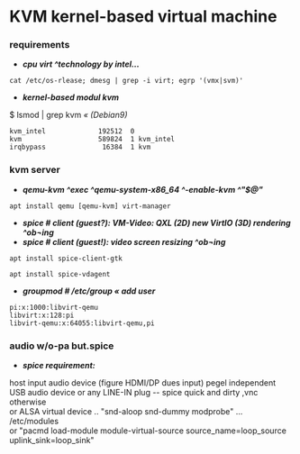 # KVM kernel-based virtual machine

### requirements
* _**cpu virt ^technology by intel…**_

```
cat /etc/os-rlease; dmesg | grep -i virt; egrp '(vmx|svm)'
```


* _**kernel-based modul kvm**_

$ lsmod | grep kvm _« (Debian9)_

```
kvm_intel             192512  0
kvm                   589824  1 kvm_intel
irqbypass              16384  1 kvm
```


### kvm server
* _**qemu-kvm ^exec ^qemu-system-x86_64 ^-enable-kvm ^"$@"**_

```
apt install qemu [qemu-kvm] virt-manager
```


* _**spice # client (guest?): VM-Video: QXL (2D) new VirtIO (3D) rendering ^ob¬ing**_  
* _**spice # client (guest!): video screen resizing ^ob¬ing**_

```
apt install spice-client-gtk
```
```
apt install spice-vdagent
```


* _**groupmod   # /etc/group « add user**_

```
pi:x:1000:libvirt-qemu
libvirt:x:128:pi
libvirt-qemu:x:64055:libvirt-qemu,pi
```


### audio w/o-pa but.spice

* _**spice requirement:**_

host input audio device (figure HDMI/DP dues input) pegel independent  
USB audio device or any LINE-IN plug -- spice quick and dirty ,vnc otherwise  
or ALSA virtual device .. "snd-aloop snd-dummy modprobe" ... /etc/modules  
or "pacmd load-module module-virtual-source source_name=loop_source uplink_sink=loop_sink"